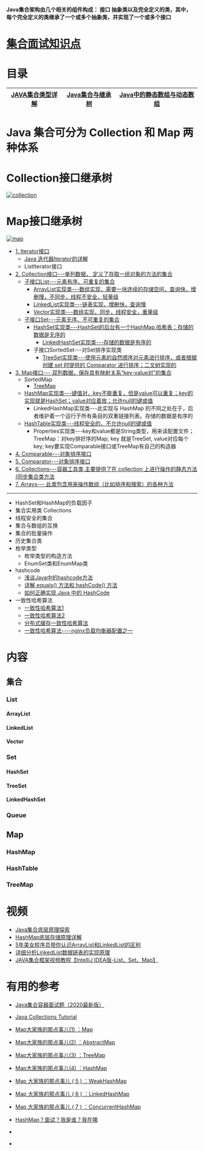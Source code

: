 **Java集合架构由几个相关的组件构成： 接口 抽象类以及完全定义的类，其中， 每个完全定义的类继承了一个或多个抽象类，并实现了一个或多个接口**


# [集合面试知识点](https://github.com/stevenli91748/JAVA-Architecture/blob/master/Java%20fundamental/interview/%E5%AE%B9%E5%99%A8.md)

# 目录


[JAVA集合类型详解](https://www.cnblogs.com/hongwz/p/5755433.html)|[Java集合与继承树](https://blog.csdn.net/z710757293/article/details/103222000)|[Java中的静态数组与动态数组](https://blog.csdn.net/weixin_30552635/article/details/95143774?utm_medium=distribute.pc_relevant.none-task-blog-baidujs_title-0&spm=1001.2101.3001.4242)|
---|---|---|

# Java 集合可分为 Collection 和 Map 两种体系

# Collection接口继承树
<a href="https://ibb.co/Sw3CQbq"><img src="https://i.ibb.co/zV4v8pK/collection.png" alt="collection" border="0"></a>


# Map接口继承树
<a href="https://ibb.co/vdNjwBS"><img src="https://i.ibb.co/pKHL0PS/map.jpg" alt="map" border="0"></a>



* [1. Iterator接口](https://blog.csdn.net/weixin_39241397/article/details/79687789?depth_1-utm_source=distribute.pc_relevant.none-task-blog-BlogCommendFromBaidu-4&utm_source=distribute.pc_relevant.none-task-blog-BlogCommendFromBaidu-4)
  * [Java 迭代器Iterator的详解](https://blog.csdn.net/qq_33642117/article/details/52039691)
  * ListIterator接口
* [2. Collection接口---单列数据， 定义了存取一组对象的方法的集合](https://blog.csdn.net/qq924862077/article/details/48022135)
  * [子接口List---元素有序、可重复的集合](#List接口)
    * [ArrayList实现类---数组实现，需要一块连续的存储空间，查询快，增删慢，不同步，线程不安全，轻量级](https://blog.csdn.net/GongchuangSu/article/details/51514389)
    * [LinkedList实现类---链表实现，增删快，查询慢](#LinkedList)
    * [Vector实现类---数组实现，同步，线程安全，重量级](#Vector)
  * [子接口Set---元素无序、不可重复的集合](#Set接口)
    * [HashSet实现类---HashSet的后台有一个HashMap,哈希表：存储的数据是无序的](#HashSet)
      * [LinkedHashSet实现类---存储的数据是有序的](#LinkedHashSet)
    * 子接口SortedSet---对Set排序实现类
      * [TreeSet实现类---使用元素的自然顺序对元素进行排序，或者根据创建 set 时提供的 Comparator 进行排序；二叉树实现的](#TreeSet)
* [3. Map接口--- 双列数据，保存具有映射关系“key-value对”的集合](https://blog.csdn.net/qq_29373285/article/details/81487594?depth_1-utm_source=distribute.pc_relevant.none-task-blog-BlogCommendFromBaidu-9&utm_source=distribute.pc_relevant.none-task-blog-BlogCommendFromBaidu-9)
  * SortedMap
    * [TreeMap](https://blog.csdn.net/qq_30683329/article/details/80455779?depth_1-utm_source=distribute.pc_relevant.none-task-blog-BlogCommendFromBaidu-11&utm_source=distribute.pc_relevant.none-task-blog-BlogCommendFromBaidu-11)
  * [HashMap实现类---键值对，key不能重复，但是value可以重复；key的实现就是HashSet；value对应着放；允许null的键或值](https://blog.csdn.net/qq_30683329/article/details/80455779?depth_1-utm_source=distribute.pc_relevant.none-task-blog-BlogCommendFromBaidu-11&utm_source=distribute.pc_relevant.none-task-blog-BlogCommendFromBaidu-11)
    * LinkedHashMap实现类---此实现与 HashMap 的不同之处在于，后者维护着一个运行于所有条目的双重链接列表。存储的数据是有序的 
  * [HashTable实现类---线程安全的，不允许null的键或值](https://blog.csdn.net/qq_30683329/article/details/80455779?depth_1-utm_source=distribute.pc_relevant.none-task-blog-BlogCommendFromBaidu-11&utm_source=distribute.pc_relevant.none-task-blog-BlogCommendFromBaidu-11)
    * Properties实现类---key和value都是String类型，用来读配置文件；TreeMap：对key排好序的Map; key 就是TreeSet, value对应每个key; key要实现Comparable接口或TreeMap有自己的构造器 
* [4. Comparable---对象排序接口]()
* [5. Comparator---对象排序接口]()
* [6. Collections---容器工具类,主要提供了在 collection 上进行操作的静态方法(同步集合类方法  ]()
* [7. Arrays--- 此类包含用来操作数组（比如排序和搜索）的各种方法]()

---

* HashSet和HashMap的负载因子
* 集合实用类 Collections
* 线程安全的集合
* 集合与数组的互换
* 集合的批量操作
* 历史集合类
* 枚举类型
  * 枚举类型的构造方法
  * EnumSet类和EnumMap类
* hashcode
  * [浅谈Java中的hashcode方法](http://www.importnew.com/18851.html)
  * [详解 equals() 方法和 hashCode() 方法](http://www.importnew.com/29154.html)
  * [如何正确实现 Java 中的 HashCode](http://www.importnew.com/26635.html)
* 一致性哈希算法
  * [一致性哈希算法1](https://www.cnblogs.com/color-my-life/p/5799903.html)
  * [一致性哈希算法2](https://www.cnblogs.com/lpfuture/p/5796398.html)
  * [分布式缓存一致性哈希算法](https://www.cnblogs.com/heapStark/p/8351368.html)
  * [一致性哈希算法----nginx负载均衡器配置之一](https://www.cnblogs.com/FengGeBlog/p/10615345.html)
  
# 内容
## 集合
### List
#### ArrayList
#### LinkedList
#### Vector
### Set
#### HashSet
#### TreeSet
#### LinkedHashSet
### Queue
## Map
### HashMap
### HashTable
### TreeMap

# 视频

   * [Java集合底层原理探索](https://www.bilibili.com/video/BV1nt411y78K/?spm_id_from=333.788.videocard.7)
   * [HashMap底层存储原理详解](https://www.bilibili.com/video/BV1QT4y1G7m9/?spm_id_from=333.788.videocard.3)
   * [5年美女程序员带你认识ArrayList和LinkedList的区别](https://www.bilibili.com/video/BV1k4411M7k3/?spm_id_from=333.788.videocard.13)
   * [详细分析LinkedList数据链表的实现原理](https://www.bilibili.com/video/BV1ZT4y1377x/?spm_id_from=333.788.videocard.6)  
   * [JAVA集合框架视频教程【IntelliJ IDEA版-List、Set、Map】](https://www.bilibili.com/video/BV1bE41127cK/?spm_id_from=333.788.videocard.14)
   
   

# 有用的参考
 * [Java集合容器面试题（2020最新版）](https://blog.csdn.net/ThinkWon/article/details/104588551)
 * [Java Collections Tutorial](http://tutorials.jenkov.com/java-collections/index.html)
 
 * [Map大家族的那点事儿(1) ：Map](http://www.importnew.com/29642.html)
 * [Map大家族的那点事儿(2) ：AbstractMap](http://www.importnew.com/29686.html)
 * [Map大家族的那点事儿(3) ：TreeMap](http://www.importnew.com/29713.html)
 * [Map大家族的那点事儿(4) ：HashMap](http://www.importnew.com/29724.html)
 * [Map 大家族的那点事儿 ( 5 ) ：WeakHashMap](http://www.importnew.com/29825.html)
 * [Map 大家族的那点事儿 ( 6 ) ：LinkedHashMap](http://www.importnew.com/29828.html)
 * [Map 大家族的那点事儿 ( 7 ) ：ConcurrentHashMap](http://www.importnew.com/29832.html)
 * [HashMap？面试？我是谁？我在哪](http://www.importnew.com/31278.html)
 

 * []()
 * []()

